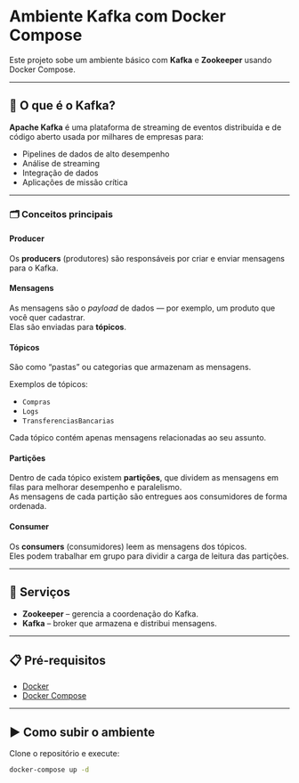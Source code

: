 # Ambiente Kafka com Docker Compose

Este projeto sobe um ambiente básico com **Kafka** e **Zookeeper** usando Docker Compose.

---

## 📌 O que é o Kafka?

**Apache Kafka** é uma plataforma de streaming de eventos distribuída e de código aberto usada por milhares de empresas para:

- Pipelines de dados de alto desempenho  
- Análise de streaming  
- Integração de dados  
- Aplicações de missão crítica

---

### 🗂 Conceitos principais

#### **Producer**
Os **producers** (produtores) são responsáveis por criar e enviar mensagens para o Kafka.

#### **Mensagens**
As mensagens são o *payload* de dados — por exemplo, um produto que você quer cadastrar.  
Elas são enviadas para **tópicos**.

#### **Tópicos**
São como “pastas” ou categorias que armazenam as mensagens.

Exemplos de tópicos:

- `Compras`
- `Logs`
- `TransferenciasBancarias`

Cada tópico contém apenas mensagens relacionadas ao seu assunto.

#### **Partições**
Dentro de cada tópico existem **partições**, que dividem as mensagens em filas para melhorar desempenho e paralelismo.  
As mensagens de cada partição são entregues aos consumidores de forma ordenada.

#### **Consumer**
Os **consumers** (consumidores) leem as mensagens dos tópicos.  
Eles podem trabalhar em grupo para dividir a carga de leitura das partições.

---

## 🚀 Serviços

- **Zookeeper** – gerencia a coordenação do Kafka.  
- **Kafka** – broker que armazena e distribui mensagens.

---

## 📋 Pré-requisitos

- [Docker](https://docs.docker.com/get-docker/)  
- [Docker Compose](https://docs.docker.com/compose/)

---

## ▶️ Como subir o ambiente

Clone o repositório e execute:

```bash
docker-compose up -d
